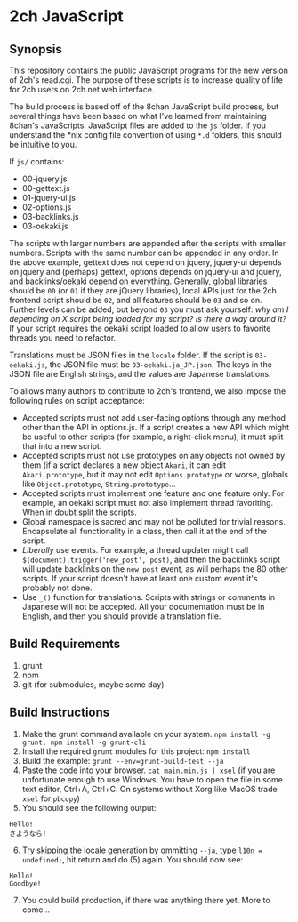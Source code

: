 # 2ch JavaScript

## Synopsis

This repository contains the public JavaScript programs for the new version of
2ch's read.cgi. The purpose of these scripts is to increase quality of life for
2ch users on 2ch.net web interface.

The build process is based off of the 8chan JavaScript build process, but
several things have been based on what I've learned from maintaining 8chan's
JavaScripts. JavaScript files are added to the `js` folder. If you understand
the \*nix config file convention of using `*.d` folders, this should be
intuitive to you. 

If `js/` contains:
* 00-jquery.js
* 00-gettext.js
* 01-jquery-ui.js 
* 02-options.js
* 03-backlinks.js
* 03-oekaki.js

The scripts with larger numbers are appended after the scripts with smaller
numbers. Scripts with the same number can be appended in any order. In the
above example, gettext does not depend on jquery, jquery-ui depends on jquery
and (perhaps) gettext, options depends on jquery-ui and jquery, and
backlinks/oekaki depend on everything. Generally, global libraries should be
`00` (or `01` if they are jQuery libraries), local APIs just for the 2ch
frontend script should be `02`, and all features should be `03` and so on.
Further levels can be added, but beyond `03` you must ask yourself: *why am I
depending on X script being loaded for my script? Is there a way around it?* If
your script requires the oekaki script loaded to allow users to favorite
threads you need to refactor.

Translations must be JSON files in the `locale` folder. If the script is
`03-oekaki.js`, the JSON file must be `03-oekaki.ja_JP.json`. The keys in the
JSON file are English strings, and the values are Japanese translations.

To allows many authors to contribute to 2ch's frontend, we also impose the
following rules on script acceptance:

* Accepted scripts must not add user-facing options through any method other
  than the API in options.js. If a script creates a new API which might be
useful to other scripts (for example, a right-click menu), it must split that
into a new script.
* Accepted scripts must not use prototypes on any objects not owned by them (if
  a script declares a new object `Akari`, it can edit `Akari.prototype`, but it
may not edit `Options.prototype` or worse, globals like `Object.prototype`,
`String.prototype`...
* Accepted scripts must implement one feature and one feature only. For
  example, an oekaki script must not also implement thread favoriting. When in
doubt split the scripts.
* Global namespace is sacred and may not be polluted for trivial reasons.
  Encapsulate all functionality in a class, then call it at the end of the
script.
* *Liberally* use events. For example, a thread updater might call
  `$(document).trigger('new_post', post)`, and then the backlinks script will
update backlinks on the `new_post` event, as will perhaps the 80 other scripts.
If your script doesn't have at least one custom event it's probably not done.
* Use `_()` function for translations. Scripts with strings or comments in
  Japanese will not be accepted. All your documentation must be in English, and
then you should provide a translation file. 

## Build Requirements

1. grunt
2. npm
3. git (for submodules, maybe some day)

## Build Instructions

1. Make the grunt command available on your system. `npm install -g grunt; npm
   install -g grunt-cli`
2. Install the required `grunt` modules for this project: `npm install`
3. Build the example: `grunt --env=grunt-build-test --ja`
4. Paste the code into your browser. `cat main.min.js | xsel` (if you are
   unfortunate enough to use Windows, You have to open the file in some text
editor, Ctrl+A, Ctrl+C. On systems without Xorg like MacOS trade `xsel` for
`pbcopy`)
5. You should see the following output:
```
Hello!
さようなら!
```
6. Try skipping the locale generation by ommitting `--ja`, type `l10n =
   undefined;`, hit return and do (5) again. You should now see:
```
Hello!
Goodbye!
```
7. You could build production, if there was anything there yet. More to come...
